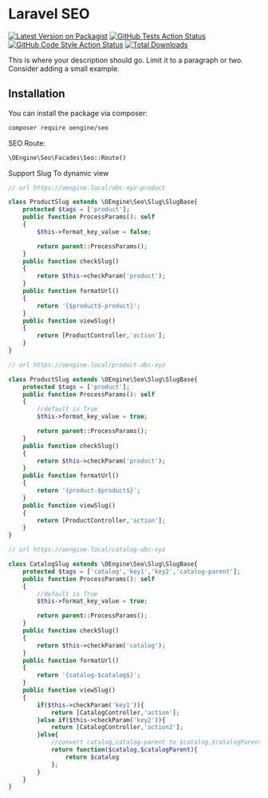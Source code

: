 # Laravel SEO

[![Latest Version on Packagist](https://img.shields.io/packagist/v/oengine/seo.svg?style=flat-square)](https://packagist.org/packages/oengine/seo)
[![GitHub Tests Action Status](https://img.shields.io/github/workflow/status/oengine/seo/run-tests?label=tests)](https://github.com/oengine/seo/actions?query=workflow%3Arun-tests+branch%3Amain)
[![GitHub Code Style Action Status](https://img.shields.io/github/workflow/status/oengine/seo/Fix%20PHP%20code%20style%20issues?label=code%20style)](https://github.com/oengine/seo/actions?query=workflow%3A"Fix+PHP+code+style+issues"+branch%3Amain)
[![Total Downloads](https://img.shields.io/packagist/dt/oengine/seo.svg?style=flat-square)](https://packagist.org/packages/oengine/seo)

This is where your description should go. Limit it to a paragraph or two. Consider adding a small example.


## Installation

You can install the package via composer:

```bash
composer require oengine/seo
```
SEO Route:

```php
\OEngine\Seo\Facades\Seo::Route()
```

Support Slug To dynamic view


```php
// url https://oengine.local/abc-xyz-product

class ProductSlug extends \OEngine\Seo\Slug\SlugBase{
    protected $tags = ['product'];
    public function ProcessParams(): self
    {
        $this->format_key_value = false;

        return parent::ProcessParams();
    }
    public function checkSlug()
    {
        return $this->checkParam('product');
    }
    public function formatUrl()
    {
        return '{$product$-product}';
    }
    public function viewSlug()
    {
        return [ProductController,'action'];
    }
}
```


```php
// url https://oengine.local/product-abc-xyz

class ProductSlug extends \OEngine\Seo\Slug\SlugBase{
    protected $tags = ['product'];
    public function ProcessParams(): self
    {
        //default is True
        $this->format_key_value = true;

        return parent::ProcessParams();
    }
    public function checkSlug()
    {
        return $this->checkParam('product');
    }
    public function formatUrl()
    {
        return '{product-$product$}';
    }
    public function viewSlug()
    {
        return [ProductController,'action'];
    }
}
```

```php
// url https://oengine.local/catalog-abc-xyz

class CatalogSlug extends \OEngine\Seo\Slug\SlugBase{
    protected $tags = ['catalog','key1','key2','catalog-parent'];
    public function ProcessParams(): self
    {
        //default is True
        $this->format_key_value = true;

        return parent::ProcessParams();
    }
    public function checkSlug()
    {
        return $this->checkParam('catalog');
    }
    public function formatUrl()
    {
        return '{catalog-$catalog$}';
    }
    public function viewSlug()
    {
        if($this->checkParam('key1')){
            return [CatalogController,'action'];
        }else if($this->checkParam('key2')){ 
            return [CatalogController,'action2'];
        }else{
            //convert catalog,catalog-parent to $catalog,$catalogParent
            return function($catalog,$catalogParent){
                return $catalog
            };
        }
    }
}
```